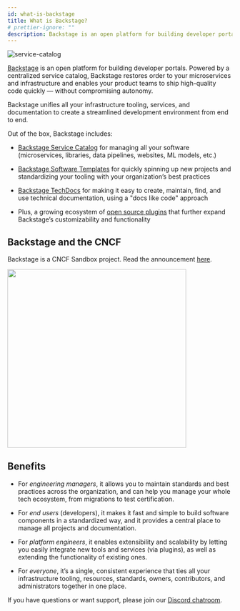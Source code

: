 ```yaml
---
id: what-is-backstage
title: What is Backstage?
# prettier-ignore: ""
description: Backstage is an open platform for building developer portals. Powered by a centralized service catalog, Backstage restores order to your microservices and infrastructure
---
```


![service-catalog](https://backstage.io/blog/assets/6/header.png)

[Backstage](https://backstage.io/) is an open platform for building developer
portals. Powered by a centralized service catalog, Backstage restores order to
your microservices and infrastructure and enables your product teams to ship
high-quality code quickly — without compromising autonomy.

Backstage unifies all your infrastructure tooling, services, and documentation
to create a streamlined development environment from end to end.

Out of the box, Backstage includes:

- [Backstage Service Catalog](../features/software-catalog/index.md) for
  managing all your software (microservices, libraries, data pipelines,
  websites, ML models, etc.)

- [Backstage Software Templates](../features/software-templates/index.md) for
  quickly spinning up new projects and standardizing your tooling with your
  organization’s best practices

- [Backstage TechDocs](../features/techdocs/README.md) for making it easy to
  create, maintain, find, and use technical documentation, using a "docs like
  code" approach

- Plus, a growing ecosystem of
  [open source plugins](https://github.com/backstage/backstage/tree/master/plugins)
  that further expand Backstage’s customizability and functionality

## Backstage and the CNCF

Backstage is a CNCF Sandbox project. Read the announcement
[here](https://backstage.io/blog/2020/09/23/backstage-cncf-sandbox).

<img src="https://backstage.io/img/cncf-white.svg" width="400" />

## Benefits

- For _engineering managers_, it allows you to maintain standards and best
  practices across the organization, and can help you manage your whole tech
  ecosystem, from migrations to test certification.

- For _end users_ (developers), it makes it fast and simple to build software
  components in a standardized way, and it provides a central place to manage
  all projects and documentation.

- For _platform engineers_, it enables extensibility and scalability by letting
  you easily integrate new tools and services (via plugins), as well as
  extending the functionality of existing ones.

- For _everyone_, it’s a single, consistent experience that ties all your
  infrastructure tooling, resources, standards, owners, contributors, and
  administrators together in one place.

If you have questions or want support, please join our
[Discord chatroom](https://discord.gg/EBHEGzX).

